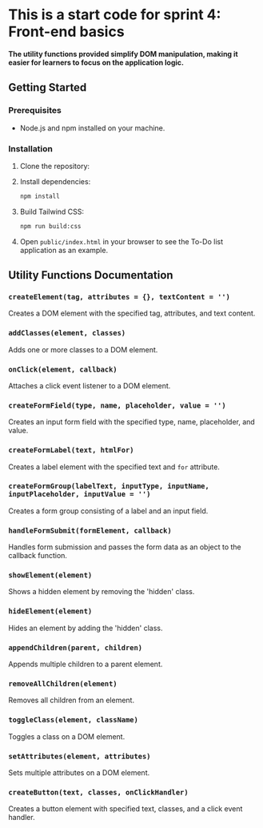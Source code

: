 # This is a start code for sprint 4: Front-end basics

**The utility functions provided simplify DOM manipulation, making it easier for learners to focus on the application logic.**

## Getting Started

### Prerequisites

- Node.js and npm installed on your machine.

### Installation

1. Clone the repository:

2. Install dependencies:
    ```bash
    npm install
    ```

3. Build Tailwind CSS:
    ```bash
    npm run build:css
    ```

4. Open `public/index.html` in your browser to see the To-Do list application as an example.

## Utility Functions Documentation

### `createElement(tag, attributes = {}, textContent = '')`

Creates a DOM element with the specified tag, attributes, and text content.

### `addClasses(element, classes)`

Adds one or more classes to a DOM element.

### `onClick(element, callback)`

Attaches a click event listener to a DOM element.

### `createFormField(type, name, placeholder, value = '')`

Creates an input form field with the specified type, name, placeholder, and value.

### `createFormLabel(text, htmlFor)`

Creates a label element with the specified text and `for` attribute.

### `createFormGroup(labelText, inputType, inputName, inputPlaceholder, inputValue = '')`

Creates a form group consisting of a label and an input field.

### `handleFormSubmit(formElement, callback)`

Handles form submission and passes the form data as an object to the callback function.

### `showElement(element)`

Shows a hidden element by removing the 'hidden' class.

### `hideElement(element)`

Hides an element by adding the 'hidden' class.

### `appendChildren(parent, children)`

Appends multiple children to a parent element.

### `removeAllChildren(element)`

Removes all children from an element.

### `toggleClass(element, className)`

Toggles a class on a DOM element.

### `setAttributes(element, attributes)`

Sets multiple attributes on a DOM element.

### `createButton(text, classes, onClickHandler)`

Creates a button element with specified text, classes, and a click event handler.
